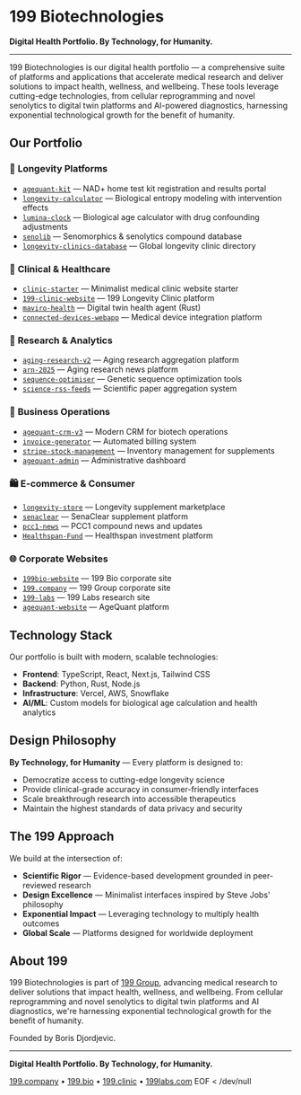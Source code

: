 # 199 Biotechnologies

**Digital Health Portfolio. By Technology, for Humanity.**

---

199 Biotechnologies is our digital health portfolio — a comprehensive suite of platforms and applications that accelerate medical research and deliver solutions to impact health, wellness, and wellbeing. These tools leverage cutting-edge technologies, from cellular reprogramming and novel senolytics to digital twin platforms and AI-powered diagnostics, harnessing exponential technological growth for the benefit of humanity.

## Our Portfolio

### 🧬 **Longevity Platforms**
- [`agequant-kit`](https://github.com/199-biotechnologies/agequant-kit) — NAD+ home test kit registration and results portal
- [`longevity-calculator`](https://github.com/199-biotechnologies/longevity-calculator) — Biological entropy modeling with intervention effects
- [`lumina-clock`](https://github.com/199-biotechnologies/lumina-clock) — Biological age calculator with drug confounding adjustments
- [`senolib`](https://github.com/199-biotechnologies/senolib) — Senomorphics & senolytics compound database
- [`longevity-clinics-database`](https://github.com/199-biotechnologies/longevity-clinics-database) — Global longevity clinic directory

### 🏥 **Clinical & Healthcare**
- [`clinic-starter`](https://github.com/199-biotechnologies/clinic-starter) — Minimalist medical clinic website starter
- [`199-clinic-website`](https://github.com/199-biotechnologies/199-clinic-website) — 199 Longevity Clinic platform
- [`maviro-health`](https://github.com/199-biotechnologies/maviro-health) — Digital twin health agent (Rust)
- [`connected-devices-webapp`](https://github.com/199-biotechnologies/connected-devices-webapp) — Medical device integration platform

### 🔬 **Research & Analytics**
- [`aging-research-v2`](https://github.com/199-biotechnologies/aging-research-v2) — Aging research aggregation platform
- [`arn-2025`](https://github.com/199-biotechnologies/arn-2025) — Aging research news platform
- [`sequence-optimiser`](https://github.com/199-biotechnologies/sequence-optimiser) — Genetic sequence optimization tools
- [`science-rss-feeds`](https://github.com/199-biotechnologies/science-rss-feeds) — Scientific paper aggregation system

### 💼 **Business Operations**
- [`agequant-crm-v3`](https://github.com/199-biotechnologies/agequant-crm-v3) — Modern CRM for biotech operations
- [`invoice-generator`](https://github.com/199-biotechnologies/invoice-generator) — Automated billing system
- [`stripe-stock-management`](https://github.com/199-biotechnologies/stripe-stock-management) — Inventory management for supplements
- [`agequant-admin`](https://github.com/199-biotechnologies/agequant-admin) — Administrative dashboard

### 🛍️ **E-commerce & Consumer**
- [`longevity-store`](https://github.com/199-biotechnologies/longevity-store) — Longevity supplement marketplace
- [`senaclear`](https://github.com/199-biotechnologies/senaclear) — SenaClear supplement platform
- [`pcc1-news`](https://github.com/199-biotechnologies/pcc1-news) — PCC1 compound news and updates
- [`Healthspan-Fund`](https://github.com/199-biotechnologies/Healthspan-Fund) — Healthspan investment platform

### 🌐 **Corporate Websites**
- [`199bio-website`](https://github.com/199-biotechnologies/199bio-website) — 199 Bio corporate site
- [`199.company`](https://github.com/199-biotechnologies/199.company) — 199 Group corporate site
- [`199-labs`](https://github.com/199-biotechnologies/199-labs) — 199 Labs research site
- [`agequant-website`](https://github.com/199-biotechnologies/agequant-website) — AgeQuant platform

## Technology Stack

Our portfolio is built with modern, scalable technologies:
- **Frontend**: TypeScript, React, Next.js, Tailwind CSS
- **Backend**: Python, Rust, Node.js
- **Infrastructure**: Vercel, AWS, Snowflake
- **AI/ML**: Custom models for biological age calculation and health analytics

## Design Philosophy

**By Technology, for Humanity** — Every platform is designed to:
- Democratize access to cutting-edge longevity science
- Provide clinical-grade accuracy in consumer-friendly interfaces
- Scale breakthrough research into accessible therapeutics
- Maintain the highest standards of data privacy and security

## The 199 Approach

We build at the intersection of:
- **Scientific Rigor** — Evidence-based development grounded in peer-reviewed research
- **Design Excellence** — Minimalist interfaces inspired by Steve Jobs' philosophy
- **Exponential Impact** — Leveraging technology to multiply health outcomes
- **Global Scale** — Platforms designed for worldwide deployment

## About 199

199 Biotechnologies is part of [199 Group](https://199.company), advancing medical research to deliver solutions that impact health, wellness, and wellbeing. From cellular reprogramming and novel senolytics to digital twin platforms and AI diagnostics, we're harnessing exponential technological growth for the benefit of humanity.

Founded by Boris Djordjevic.

---

**Digital Health Portfolio. By Technology, for Humanity.**

[199.company](https://199.company) • [199.bio](https://199.bio) • [199.clinic](https://199.clinic) • [199labs.com](https://199labs.com)
EOF < /dev/null